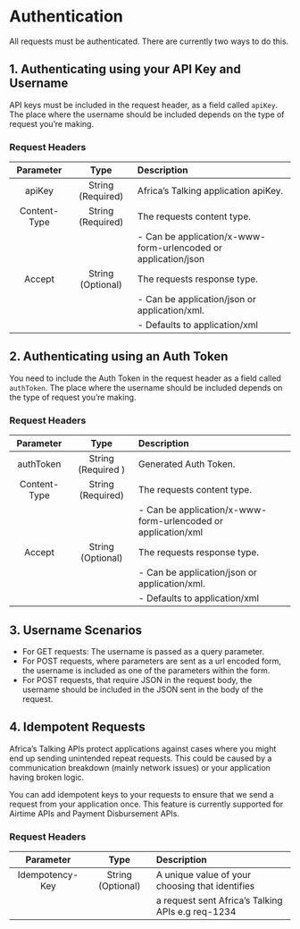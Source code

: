 # Authentication

All requests must be authenticated. There are currently two ways to do this.

## 1. Authenticating using your API Key and Username

API keys must be included in the request header, as a field called `apiKey`. The place where the username should be included depends on the type of request you’re making.

### Request Headers

|  Parameter   |       Type        | Description                                                    |
| :----------: | :---------------: | :------------------------------------------------------------- |
|    apiKey    | String (Required) | Africa’s Talking application apiKey.                           |
| Content-Type | String (Required) | The requests content type.                                     |
|              |                   | - Can be application/x-www-form-urlencoded or application/json |
|    Accept    | String (Optional) | The requests response type.                                    |
|              |                   | - Can be application/json or application/xml.                  |
|              |                   | - Defaults to application/xml                                  |

## 2. Authenticating using an Auth Token

You need to include the Auth Token in the request header as a field called `authToken`. The place where the username should be included depends on the type of request you’re making.

### Request Headers

|  Parameter   |        Type        | Description                                                   |
| :----------: | :----------------: | :------------------------------------------------------------ |
|  authToken   | String (Required ) | Generated Auth Token.                                         |
| Content-Type | String (Required)  | The requests content type.                                    |
|              |                    | - Can be application/x-www-form-urlencoded or application/xml |
|    Accept    | String (Optional)  | The requests response type.                                   |
|              |                    | - Can be application/json or application/xml.                 |
|              |                    | - Defaults to application/xml                                 |

## 3. Username Scenarios

- For GET requests: The username is passed as a query parameter.
- For POST requests, where parameters are sent as a url encoded form, the username is included as one of the parameters within the form.
- For POST requests, that require JSON in the request body, the username should be included in the JSON sent in the body of the request.

## 4. Idempotent Requests

Africa’s Talking APIs protect applications against cases where you might end up sending unintended repeat requests. This could be caused by a communication breakdown (mainly network issues) or your application having broken logic.

You can add idempotent keys to your requests to ensure that we send a request from your application once. This feature is currently supported for Airtime APIs and Payment Disbursement APIs.

### Request Headers

|    Parameter    |       Type        | Description                                       |
| :-------------: | :---------------: | :------------------------------------------------ |
| Idempotency-Key | String (Optional) | A unique value of your choosing that identifies   |
|                 |                   | a request sent Africa’s Talking APIs e.g req-1234 |
